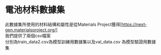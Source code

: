 # 電池材料數據集  
此數據集所使用的材料結構和屬性是從Materials Project獲得[https://next-gen.materialsproject.org/]  
我們提供了兩個csv檔案  
分別為train_data2.csv為模型訓練用數據集以及val_data.csv 為模型驗證用數據集  
